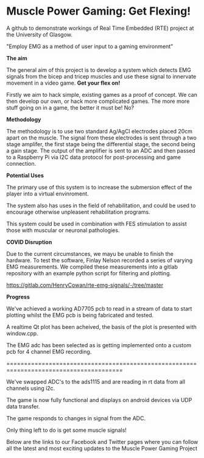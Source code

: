 # Muscle Power Gaming: Get Flexing!
A github to demonstrate workings of Real Time Embedded (RTE) project at the University of Glasgow. 

"Employ EMG as a method of user input to a gaming environment”

**The aim**

The general aim of this project is to develop a system which detects EMG signals from the bicep and tricep muscles and use these signal to innervate movement in a video game. **Get your flex on!**

Firstly we aim to hack simple, existing games as a proof of concept. We can then develop our own, or hack more complicated games. The more more stuff going on in a game, the better it must be! No?


**Methodology**

The methodology is to use two standard Ag/AgCl electrodes placed 20cm apart on the muscle.
The signal from these electrodes is sent through a two stage amplifer, the first stage being the differential stage, 
the second being a gain stage. The output of the amplifier is sent to an ADC and then passed to a Raspberry Pi via I2C data protocol for post-processing and game connection. 

**Potential Uses**

The primary use of this system is to increase the submersion effect of the player into a virtual envinroment.

The system also has uses in the field of rehabilitation, and could be used to encourage otherwise unpleasent rehabilitation programs.

This system could be used in combination with FES stimulation to assist those with muscular or neuronal pathologies.

**COVID Disruption**

Due to the current circumstances, we mayu be unable to finish the hardware. To test the software, Finlay Nelson recorded a series of varying EMG measurements. We compiled these measurements into a gitlab repository with an example python script for filtering and plotting.

https://gitlab.com/HenryCowan/rte-emg-signals/-/tree/master


**Progress** 

We've achieved a working AD7705 pcb to read in a stream of data to start plotting whilst the EMG pcb is being fabricated and tested.

A realtime Qt plot has been acheived, the basis of the plot is presented with window.cpp. 

The EMG adc has been selected as is getting implemented onto a custom pcb for 4 channel EMG recording.


=======================================================================================

We've swapped ADC's to the ads1115 and are reading in rt data from all channels using i2c.

The game is now fully functional and displays on android devices via UDP data transfer.

The game responds to changes in signal from the ADC.

Only thing left to do is get some muscle signals!

Below are the links to our Facebook and Twitter pages where you can follow all the latest and most exciting updates to the Muscle Power Gaming Project
